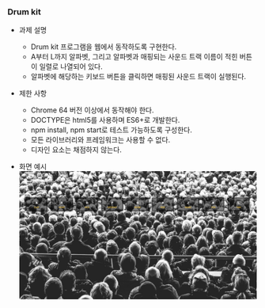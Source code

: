 ### Drum kit

- 과제 설명
  - Drum kit 프로그램을 웹에서 동작하도록 구현한다.
  - A부터 L까지 알파벳, 그리고 알파벳과 매핑되는 사운드 트랙 이름이 적힌 버튼이 일렬로 나열되어 있다. 
  - 알파벳에 해당하는 키보드 버튼을 클릭하면 매핑된 사운드 트랙이 실행된다. 

- 제한 사항
  - Chrome 64 버전 이상에서 동작해야 한다.
  - DOCTYPE은 html5를 사용하며 ES6+로 개발한다. 
  - npm install, npm start로 테스트 가능하도록 구성한다. 
  - 모든 라이브러리와 프레임워크는 사용할 수 없다.
  - 디자인 요소는 채점하지 않는다.

- 화면 예시
  ![example](./result.png)

